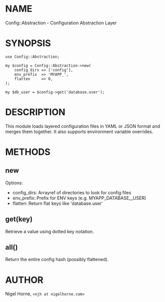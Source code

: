 # NAME

Config::Abstraction - Configuration Abstraction Layer

# SYNOPSIS

    use Config::Abstraction;

    my $config = Config::Abstraction->new(
        config_dirs => ['config'],
        env_prefix  => 'MYAPP_',
        flatten     => 0,
    );

    my $db_user = $config->get('database.user');

# DESCRIPTION

This module loads layered configuration files in YAML or JSON format
and merges them together. It also supports environment variable overrides.

# METHODS

## new

Options:
  - config\_dirs: Arrayref of directories to look for config files
  - env\_prefix: Prefix for ENV keys (e.g. MYAPP\_DATABASE\_\_USER)
  - flatten: Return flat keys like 'database.user'

## get(key)

Retrieve a value using dotted key notation.

## all()

Return the entire config hash (possibly flattened).

# AUTHOR

Nigel Horne, `<njh at nigelhorne.com>`
